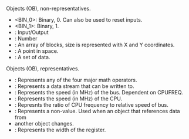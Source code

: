 Objects (OB), non-representatives.
- <BIN_0>: Binary, 0. Can also be used to reset inputs.
- <BIN_1>: Binary, 1.
- <IO>: Input/Output
- <NUM>: Number
- <BLOCK>: An array of blocks, size is represented with X and Y coordinates.
- <POINT>: A point in space.
- <ARRAY>: A set of data.

Objects (OB), representatives.
- <!OPERATOR>: Represents any of the four major math operators.
- <!BUS>: Represents a data stream that can be written to.
- <!BUSTIME>: Represents the speed (in MHz) of the bus. Dependent on CPUFREQ.
- <!CPUFREQ>: Represents the speed (in MHz) of the CPU.
- <!CPUBUSRAT>: Represnts the ratio of CPU frequency to relative speed of bus.
- <!NULL>: Represents a non-value. Used when an object that references data from
- another object changes.
- <!REGWIDTH>: Represents the width of the register.
